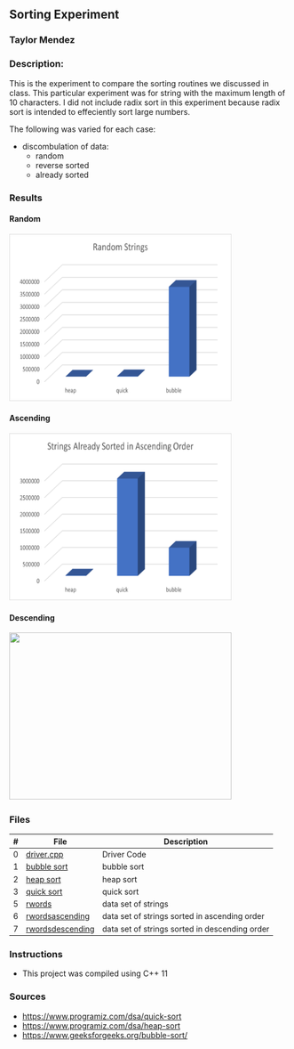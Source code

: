 ## Sorting Experiment
### Taylor Mendez 
### Description:

This is the experiment to compare the sorting routines
we discussed in class. This particular experiment was
for string with the maximum length of 10 characters. I
did not include radix sort in this experiment because 
radix sort is intended to effeciently sort large numbers.

The following was varied for each case:
- discombulation of data:
    - random
    - reverse sorted
    - already sorted

### Results
#### Random
<img src="Random.png" width="400" height="300">

#### Ascending
<img src="Ascending.png" width="400" height="300">

#### Descending
<img src="Descending.png" width="400" height="300">



### Files

|   #   | File                                       | Description                                         |
| :---: | ------------------------------------------ | --------------------------------------------------- |
|   0   | [driver.cpp](./main.cpp)                   | Driver Code                                         |
|   1   | [bubble sort](./bubbleSort.hpp)            | bubble sort                                         |
|   2   | [heap sort](./heapSort.hpp)                | heap sort                                           |
|   3   | [quick sort](./quickSort.hpp)              | quick sort                                          |
|   5   | [rwords](./rwords.dat)                     | data set of strings                                 |
|   6   | [rwordsascending](./rwordsascending.dat)   | data set of strings sorted in ascending order       |
|   7   | [rwordsdescending](./rwordsdescending.dat) | data set of strings sorted in descending order      |


### Instructions

- This project was compiled using C++ 11

### Sources
- https://www.programiz.com/dsa/quick-sort
- https://www.programiz.com/dsa/heap-sort
- https://www.geeksforgeeks.org/bubble-sort/

